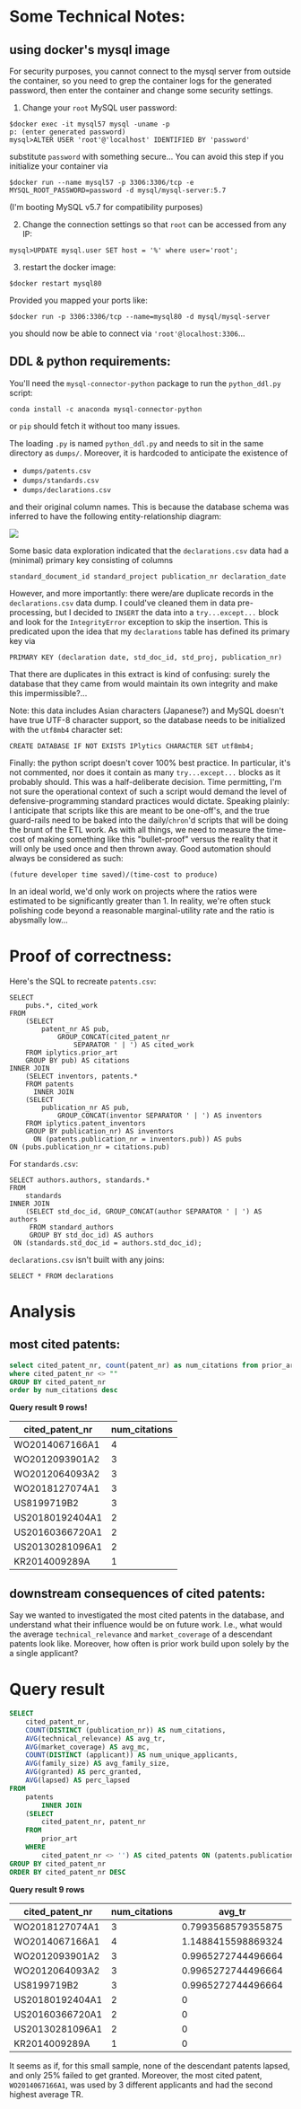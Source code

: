 # Some Technical Notes:

## using docker's mysql image
For security purposes, you cannot connect to the mysql server from outside the container, so you need to grep the container logs for the generated password, then enter the container and change some security settings.

1. Change your `root` MySQL user password:
```
$docker exec -it mysql57 mysql -uname -p
p: (enter generated password)
mysql>ALTER USER 'root'@'localhost' IDENTIFIED BY 'password'
```
substitute `password` with something secure... You can avoid this step if you initialize your container via
```
$docker run --name mysql57 -p 3306:3306/tcp -e MYSQL_ROOT_PASSWORD=password -d mysql/mysql-server:5.7
```
(I'm booting MySQL v5.7 for compatibility purposes)

2. Change the connection settings so that `root` can be accessed from any IP:
```
mysql>UPDATE mysql.user SET host = '%' where user='root';
```
3. restart the docker image:
```
$docker restart mysql80
```
Provided you mapped your ports like:
```
$docker run -p 3306:3306/tcp --name=mysql80 -d mysql/mysql-server
```
you should now be able to connect via `'root'@localhost:3306`...

## DDL & python requirements:
You'll need the `mysql-connector-python` package to run the `python_ddl.py` script:
```
conda install -c anaconda mysql-connector-python
```
or `pip` should fetch it without too many issues.

The loading `.py` is named `python_ddl.py` and needs to sit in the same directory as
`dumps/`. Moreover, it is hardcoded to anticipate the existence of

* `dumps/patents.csv`
* `dumps/standards.csv`
* `dumps/declarations.csv`

and their original column names. This is because the database schema was inferred to have
the following entity-relationship diagram:

![](mwb-reverse-engineer.png)

Some basic data exploration indicated that the `declarations.csv` data had a (minimal) primary key consisting of columns
```
standard_document_id standard_project publication_nr declaration_date
```

However, and more importantly: there were/are duplicate records in the `declarations.csv` data dump. I could've cleaned them in data pre-processing, but I decided to `INSERT` the data into a `try...except...` block and look for the `IntegrityError` exception to skip the insertion. This is predicated upon the idea that my `declarations` table has defined its primary key via
```
PRIMARY KEY (declaration date, std_doc_id, std_proj, publication_nr)
```
That there are duplicates in this extract is kind of confusing: surely the database that they came from would maintain its own integrity and make this impermissible?...

Note: this data includes Asian characters (Japanese?) and MySQL doesn't have true UTF-8 character support, so the database needs to be initialized with the `utf8mb4` character set:
```
CREATE DATABASE IF NOT EXISTS IPlytics CHARACTER SET utf8mb4;
```

Finally: the python script doesn't cover 100% best practice. In particular, it's not commented, nor does it contain as many `try...except...` blocks as it probably should. This was a half-deliberate decision. Time permitting, I'm not sure the operational context of such a script would demand the level of defensive-programming standard practices would dictate. Speaking plainly: I anticipate that scripts like this are meant to be one-off's, and the true guard-rails need to be baked into the daily/`chron`'d scripts that will be doing the brunt of the ETL work. As with all things, we need to measure the time-cost of making something like this "bullet-proof" versus the reality that it will only be used once and then thrown away. Good automation should always be considered as such:
```
(future developer time saved)/(time-cost to produce)
``` 
In an ideal world, we'd only work on projects where the ratios were estimated to be significantly greater than 1. In reality, we're often stuck polishing code beyond a reasonable marginal-utility rate and the ratio is abysmally low...

# Proof of correctness:

Here's the SQL to recreate `patents.csv`:
```
SELECT 
    pubs.*, cited_work
FROM
    (SELECT 
        patent_nr AS pub,
            GROUP_CONCAT(cited_patent_nr
                SEPARATOR ' | ') AS cited_work
    FROM iplytics.prior_art
    GROUP BY pub) AS citations
INNER JOIN
    (SELECT inventors, patents.*
    FROM patents
      INNER JOIN
    (SELECT 
        publication_nr AS pub,
            GROUP_CONCAT(inventor SEPARATOR ' | ') AS inventors
    FROM iplytics.patent_inventors
    GROUP BY publication_nr) AS inventors
      ON (patents.publication_nr = inventors.pub)) AS pubs
ON (pubs.publication_nr = citations.pub)
```

For `standards.csv`:
```
SELECT authors.authors, standards.*
FROM
    standards
INNER JOIN
    (SELECT std_doc_id, GROUP_CONCAT(author SEPARATOR ' | ') AS authors
     FROM standard_authors
     GROUP BY std_doc_id) AS authors
 ON (standards.std_doc_id = authors.std_doc_id);
 ```

 `declarations.csv` isn't built with any joins:
 ```
 SELECT * FROM declarations
 ```

# Analysis

## most cited patents:
```sql
select cited_patent_nr, count(patent_nr) as num_citations from prior_art
where cited_patent_nr <> ""
GROUP BY cited_patent_nr
order by num_citations desc
```

**Query result 9 rows!**

cited_patent_nr | num_citations
--- | ---
WO2014067166A1 | 4
WO2012093901A2 | 3
WO2012064093A2 | 3
WO2018127074A1 | 3
US8199719B2 | 3
US20180192404A1 | 2
US20160366720A1 | 2
US20130281096A1 | 2
KR2014009289A | 1

## downstream consequences of cited patents:
Say we wanted to investigated the most cited patents in the database, and understand what
their influence would be on future work. I.e., what would the average `technical_relevance` and `market_coverage` of a descendant patents look like. Moreover, how often is prior work
build upon solely by the a single applicant?

# Query result
```sql
SELECT 
    cited_patent_nr,
    COUNT(DISTINCT (publication_nr)) AS num_citations,
    AVG(technical_relevance) AS avg_tr,
    AVG(market_coverage) AS avg_mc,
    COUNT(DISTINCT (applicant)) AS num_unique_applicants,
    AVG(family_size) AS avg_family_size,
    AVG(granted) AS perc_granted,
    AVG(lapsed) AS perc_lapsed
FROM
    patents
        INNER JOIN
    (SELECT 
        cited_patent_nr, patent_nr
    FROM
        prior_art
    WHERE
        cited_patent_nr <> '') AS cited_patents ON (patents.publication_nr = cited_patents.patent_nr)
GROUP BY cited_patent_nr
ORDER BY cited_patent_nr DESC
```

**Query result 9 rows**

cited_patent_nr | num_citations | avg_tr | avg_mc | num_unique_applicants | avg_family_size | perc_granted | perc_lapsed
--- | --- | --- | --- | --- | --- | --- | ---
WO2018127074A1 | 3 | 0.7993568579355875 | 1.2580192188421886 | 2 | 5.6667 | 0.6667 | 0
WO2014067166A1 | 4 | 1.1488415598869324 | 1.1246584430336952 | 3 | 4.75 | 0.75 | 0
WO2012093901A2 | 3 | 0.9965272744496664 | 0.9434707462787628 | 3 | 3.6667 | 0.6667 | 0
WO2012064093A2 | 3 | 0.9965272744496664 | 0.9434707462787628 | 3 | 3.6667 | 0.6667 | 0
US8199719B2 | 3 | 0.9965272744496664 | 0.9434707462787628 | 3 | 3.6667 | 0.6667 | 0
US20180192404A1 | 2 | 0 | 1.0498121529817581 | 2 | 4.5 | 1 | 0
US20160366720A1 | 2 | 0 | 1.0498121529817581 | 2 | 4.5 | 1 | 0
US20130281096A1 | 2 | 0 | 1.0498121529817581 | 2 | 4.5 | 1 | 0
KR2014009289A | 1 | 0 | 1.704514980316162 | 1 | 8 | 1 | 0

It seems as if, for this small sample, none of the descendant patents lapsed, and only 25%
failed to get granted. Moreover, the most cited patent, `WO2014067166A1`, was used by
3 different applicants and had the second highest average TR.